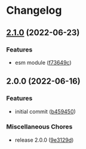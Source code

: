 # Changelog

## [2.1.0](https://github.com/depixy/graphql-upload/compare/v2.0.0...v2.1.0) (2022-06-23)


### Features

* esm module ([f73649c](https://github.com/depixy/graphql-upload/commit/f73649c096f6e625b0e4a0b653e644148332c61f))

## 2.0.0 (2022-06-16)


### Features

* initial commit ([b459450](https://github.com/depixy/graphql-upload/commit/b459450d72eaedb6ad93acafe5c46d4799453ef2))


### Miscellaneous Chores

* release 2.0.0 ([9e3129d](https://github.com/depixy/graphql-upload/commit/9e3129d54ea15f830674a5d57246e8482ff12631))
